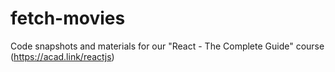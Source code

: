 # fetch-movies
Code snapshots and materials for our "React - The Complete Guide" course (https://acad.link/reactjs)
